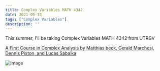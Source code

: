 ```yaml
---
title: Complex Variables MATH 4342
date: 2021-05-13
tags: ["Complex Variables"]
description: ''
---
```


This summer, I'll be taking Complex Variables MATH 4342 from UTRGV

[A First Course in Complex Analysis by Matthias beck, Gerald Marchesi, Dennis Pixton, and Lucas Sabalka](http://math.sfsu.edu/beck/papers/complexorth.pdf)

![image](https://user-images.githubusercontent.com/6586811/118184588-2560cd00-b401-11eb-8d09-ed49ca69513a.png)
